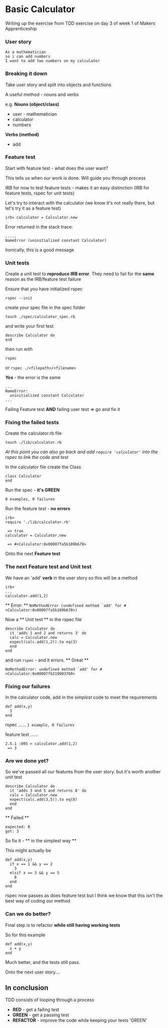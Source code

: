 # Basic Calculator
Writing up the exercise from TDD exercise on day 3 of week 1 of Makers Apprenticeship

### User story
```
As a mathematician
so i can add numbers
I want to add two numbers on my calculator
```

### Breaking it down

Take user story and split into objects and functions

A useful method - nouns and verbs

e.g.
**Nouns (object/class)**
* user - mathematician
* calculator
* numbers

**Verbs (method)**
* add

### Feature test

Start with feature test - what does the user want?

This tells us when our work is done.  Will guide you through process

IRB for now to test feature tests - makes it an easy distinction (IRB for feature tests, rspec for unit tests)

Let's try to interact with the calculator (we know it's not really there, but let's try it as a feature test)

```
irb> calculator = Calculator.new
```

Error returned in the stack trace:
```
.....
NameError (uninitialized constant Calculator)
```

Ironically, this is a good message

### Unit tests

Create a unit test to **reproduce IRB error**.  They need to fail for the **same** reason as the IRB/feature test failure

Ensure that you have initialized rspec

```
rspec --init
```

create your spec file in the spec folder
```
touch ./spec/calculator_spec.rb
```

and write your first test

```
describe Calculator do
end
```

then run with
```
rspec
```

or `rspec ./<filepath>/<filename>`

**_Yes_** - the error is the same

```
...
NameError:
  uninitialized constant Calculator
...
  ```

Failing Feature test **AND** failing user test => go and fix it

### Fixing the failed tests

Create the calculator.rb file

```
touch ./lib/calculator.rb
 ```

 _At this point you can also go back and add `require 'calculator'` into the rspec to link the code and test_

 In the calculator file create the Class

 ```
 class Calculator
 end
 ```

 Run the spec - **it's GREEN**
 ```
 0 examples, 0 failures
 ```

 Run the feature test - **no errors**

 ```
 irb>
 require './lib/calculator.rb'

  => true
 calculator = Calculator.new

  => #<Calculator:0x00007fa5b109b678>
 ```

 Onto the next **Feature test**

### The next Feature test and Unit test

We have an 'add' **verb** in the user story so this will be a method

 ```
 irb>
 ...
 calculator.add(1,2)
 ```

 ** Error: ** ```NoMethodError (undefined method `add' for #<Calculator:0x00007fa5b109b678>)```

 Now a ** Unit test ** in the rspec file

 ```
 describe Calculator do
   it 'adds 1 and 2 and returns 3' do
   calc = Calculator.new
   expect(calc.add(1,2)).to eq(3)
   end
 end
 ```

 and run `rspec` - and it errors.  ** Great **

 ```
 NoMethodError: undefined method `add' for #<Calculator:0x00007fb219903760>
```

### Fixing our failures

In the calculator code, add in the _simplest_ code to meet the requirements

```
def add(x,y)
  3
end
```

rspec ...... ` 1 example, 0 failures `

feature test ......
```
2.5.1 :005 > calculator.add(1,2)
 => 3
 ```

 ### Are we done yet?

 So we've passed all our features from the user story.  but it's worth another unit test

 ```
 describe Calculator do
   it 'adds 3 and 5 and returns 8' do
   calc = Calculator.new
   expect(calc.add(3,5)).to eq(8)
   end
 end
 ```

 ** Failed **

 ```
expected: 8
got: 3
```

So fix it - ** in the simplest way **

This might actually be
```
def add(x,y)
  if x == 1 && y == 2
    3
  elsif x == 3 && y == 5
    8
  end
end
```

rspec now passes as does feature test but I think we know that this isn't the best way of coding our method

### Can we do better?

Final step is to refactor **while still having working tests**

So for this example
```
def add(x,y)
  x + y
end
```

Much better, and the tests still pass.

Onto the next user story....

## In conclusion

TDD consists of looping through a process

* **RED** - get a failing test
* **GREEN** - get a passing test
* **REFACTOR** - improve the code while keeping your tests 'GREEN'
